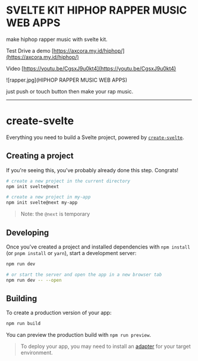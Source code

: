 # SVELTE KIT HIPHOP RAPPER MUSIC WEB APPS

make hiphop rapper music with svelte kit.

Test Drive a demo [https://axcora.my.id/hiphop/](https://axcora.my.id/hiphop/)

Video [https://youtu.be/CgsxJ9u0kt4](https://youtu.be/CgsxJ9u0kt4)

![rapper.jpg](HIPHOP RAPPER MUSIC WEB APPS)

just push or touch button then make your rap music.

----------------------------

# create-svelte

Everything you need to build a Svelte project, powered by [`create-svelte`](https://github.com/sveltejs/kit/tree/master/packages/create-svelte).

## Creating a project

If you're seeing this, you've probably already done this step. Congrats!

```bash
# create a new project in the current directory
npm init svelte@next

# create a new project in my-app
npm init svelte@next my-app
```

> Note: the `@next` is temporary

## Developing

Once you've created a project and installed dependencies with `npm install` (or `pnpm install` or `yarn`), start a development server:

```bash
npm run dev

# or start the server and open the app in a new browser tab
npm run dev -- --open
```

## Building

To create a production version of your app:

```bash
npm run build
```

You can preview the production build with `npm run preview`.

> To deploy your app, you may need to install an [adapter](https://kit.svelte.dev/docs#adapters) for your target environment.
